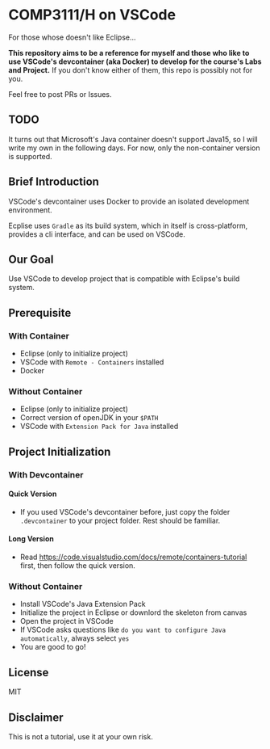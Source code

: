 # COMP3111/H on VSCode

For those whose doesn't like Eclipse...

**This repository aims to be a reference for myself and those who like to use VSCode's devcontainer (aka Docker) to develop for the course's Labs and Project.**
If you don't know either of them, this repo is possibly not for you.

Feel free to post PRs or Issues.

## TODO

It turns out that Microsoft's Java container doesn't support Java15, so I will write my own in the following days. For now, only the non-container version is supported.

## Brief Introduction

VSCode's devcontainer uses Docker to provide an isolated development environment.

Ecplise uses `Gradle` as its build system, which in itself is cross-platform, provides a cli interface, and can be used on VSCode.

## Our Goal

Use VSCode to develop project that is compatible with Eclipse's build system.

## Prerequisite

### With Container

* Eclipse (only to initialize project)
* VSCode with `Remote - Containers` installed
* Docker

### Without Container

* Eclipse (only to initialize project)
* Correct version of openJDK in your `$PATH`
* VSCode with `Extension Pack for Java` installed

## Project Initialization

### With Devcontainer

#### Quick Version

* If you used VSCode's devcontainer before, just copy the folder `.devcontainer` to your project folder. Rest should be familiar.

#### Long Version

* Read https://code.visualstudio.com/docs/remote/containers-tutorial first, then follow the quick version.

### Without Container

* Install VSCode's Java Extension Pack
* Initialize the project in Eclipse or downlord the skeleton from canvas
* Open the project in VSCode
* If VSCode asks questions like `do you want to configure Java automatically`, always select `yes`
* You are good to go!

## License

MIT

## Disclaimer

This is not a tutorial, use it at your own risk.
